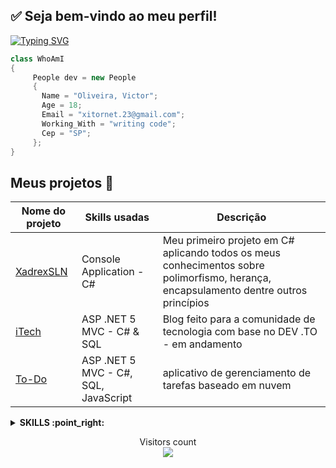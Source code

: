
 ## ✅ Seja bem-vindo ao meu perfil! 
 <a href="https://git.io/typing-svg"><img src="https://readme-typing-svg.demolab.com?font=Fira+Code&size=23&pause=1000&width=435&lines=Back-End+web+%7C+Developer;Azure+%26+Aws+%7C+Certificate;C%23+%26+SQL+%E2%9D%A4%EF%B8%8F" alt="Typing SVG" /></a>
 ```c#
 class WhoAmI 
 {
      People dev = new People
      {
	 	Name = "Oliveira, Victor";
		Age = 18;
		Email = "xitornet.23@gmail.com";
		Working_With = "writing code"; 
	 	Cep = "SP";
      };
}
 ```


<!--
[![Top Langs](https://github-readme-stats.vercel.app/api/top-langs/?username=Victor23HD&langs_count=8)](https://github.com/anuraghazra/github-readme-stats)
![Victor GitHub stats](https://github-readme-stats.vercel.app/api?username=Victor23HD&show_icons=true&theme=onedark)
-->

  

## Meus projetos 📘
<table>
  <thead>
    <tr>
      <th>Nome do projeto</th>
      <th>Skills usadas</th>
      <th>Descrição</th>
    </tr>
  </thead>
  <tbody>
    <tr>
      <td><a href='https://github.com/Victor23HD/XadrezSLN'>XadrexSLN</a></td>
      <td>Console Application - C# </td>
      <td>Meu primeiro projeto em C# aplicando todos os meus conhecimentos sobre polimorfismo, herança, encapsulamento dentre outros princípios</td>
    </tr>
    <tr>
      <td><a href='https://github.com/Victor23HD/iTech'>iTech</a></td>
      <td>ASP .NET 5 MVC - C# & SQL </td>
      <td>Blog feito para a comunidade de tecnologia com base no DEV .TO - em andamento</td>
    </tr>
    <tr>
      <td><a href="https://github.com/Victor23HD/To-Do">To-Do</a></td>
      <td>ASP .NET 5 MVC - C#, SQL, JavaScript </td>
      <td>aplicativo de gerenciamento de tarefas baseado em nuvem</td>
    </tr>
  </tbody>
</table>
</details>

<details>
<summary><b> SKILLS :point_right: </b></summary>

<p>
  
## 👨🏻‍💻 Linguagem de programação e marcação
	
   [![C#](https://img.shields.io/badge/C%23-239120?style=for-the-badge&logo=c-sharp&logoColor=white)]()
   [![CSS](https://img.shields.io/badge/CSS-239120?&style=for-the-badge&logo=css3&logoColor=white)]()
   [![HTML](https://img.shields.io/badge/HTML5-E34F26?style=for-the-badge&logo=html5&logoColor=white)]()
   [![JAVASCRIPT](https://img.shields.io/badge/JavaScript-F7DF1E?style=for-the-badge&logo=javascript&logoColor=black)]()
   [![NODEJS](https://img.shields.io/badge/Node.js-43853D?style=for-the-badge&logo=node.js&logoColor=white)]()
   [![PYTHON](https://img.shields.io/badge/Python-3776AB?style=for-the-badge&logo=python&logoColor=white)]()

</p>
	
## 🗄️ Bancos de dados e hospedagem na nuvem

<p>
  
  [![GITLAB](https://img.shields.io/badge/GitLab-330F63?style=for-the-badge&logo=gitlab&logoColor=white)]()
  [![GITHUB](https://img.shields.io/badge/GitHub-100000?style=for-the-badge&logo=github&logoColor=white)]()
  [![MYSQL](https://img.shields.io/badge/MySQL-00000F?style=for-the-badge&logo=mysql&logoColor=white)]()
  [![POSTGRESQL](https://img.shields.io/badge/PostgreSQL-316192?style=for-the-badge&logo=postgresql&logoColor=white)]()
  [![SQLITE](https://img.shields.io/badge/SQLite-07405E?style=for-the-badge&logo=sqlite&logoColor=white)]()
  [![AWS](https://img.shields.io/badge/Amazon_AWS-FF9900?style=for-the-badge&logo=amazonaws&logoColor=white)]()
  [![AZURE](https://img.shields.io/badge/microsoft%20azure-0089D6?style=for-the-badge&logo=microsoft-azure&logoColor=white)]()
  [![GOOGLE CLOUD](https://img.shields.io/badge/Google_Cloud-4285F4?style=for-the-badge&logo=google-cloud&logoColor=white)]()

</p>
	
## ♋☁ Redes

<p>
  
[![Linkedln](https://img.shields.io/badge/LinkedIn-0077B5?style=for-the-badge&logo=linkedin&logoColor=white)](https://linkedin.com/in/victor23hd)
[![Gmail](https://img.shields.io/badge/Gmail-D14836?style=for-the-badge&logo=gmail&logoColor=white)](xitornet.23@gmail.com)
  
</p>
	
</details>

<p align="center"> 
  Visitors count<br>
  <img src="https://profile-counter.glitch.me/Victor23HD/count.svg" />
</p>

